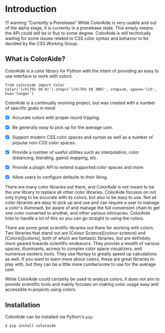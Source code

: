 # Introduction

!!! warning "Currently a Prerelease"
    While ColorAide is very usable and out of the alpha stage, it is currently in a prerelease state. This simply means
    the API could still be in flux to some degree. ColorAide is still technically waiting for some issues related to CSS
    color syntax and behavior to be decided by the CSS Working Group.

## What is ColorAide?

ColorAide is a color library for Python with the intent of providing an easy to use interface to work with colors.

```playground
from coloraide import Color
Color('lch(75% 50 0)').steps('lch(75% 50 300)', steps=8, space='lch', hue='longer')
```

ColorAide is a continually evolving project, but was created with a number of specific goals in mind:

- [x] Accurate colors with proper round tripping.

- [x] Be generally easy to pick up for the average user.

- [x] Support modern CSS color spaces and syntax as well as a number of popular non-CSS color spaces.

- [x] Provide a number of useful utilities such as interpolation, color distancing, blending, gamut mapping, etc.

- [x] Provide a plugin API to extend supported color spaces and more.

- [x] Allow users to configure defaults to their liking.

There are many color libraries out there, and ColorAide is not meant to be the _one_ library to replace all other color
libraries. ColorAide focuses on not only trying to be accurate with its colors, but also to be easy to use. Not all
color libraries are easy to pick up and use and can require a user to manage a color's illuminant, be aware of and
manage the full conversion chain to get one color converted to another, and other various intricacies. ColorAide tries
to handle a lot of this so you can go straight to using the colors.

There are some great scientific libraries out there for working with colors. Two libraries that stand out are
[Colour Science][colour-science] and [Colorio][colorio], both of which are fantastic libraries, but are definitely more
geared towards scientific endeavors. They provide a wealth of various spaces, illuminants, access to complex color space
visualizers, and numerous esoteric tools. They use Numpy to greatly speed up calculations as well. If you want to learn
more about colors, these are great libraries to play with, but they can be a little more cumbersome to use for the
average user.

While ColorAide could certainly be used to analyze colors, it does not aim to provide scientific tools and mainly
focuses on making color usage easy and accessible in projects using colors.

## Installation

ColorAide can be installed via Python's `pip`:

```console
$ pip install coloraide
```

